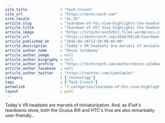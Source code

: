 ```yaml
---
site_title               : "Tech Crunch"
site_url                 : "https://techcrunch.com"
site_locale              : "en_US"
article_slug             : "teardown-of-htc-vive-highlights-the-headsets-differences-from-oculus-rift"
article_title            : "Teardown of HTC Vive highlights the headset’s differences from Oculus Rift"
article_image            : "https://tctechcrunch2011.files.wordpress.com/2016/04/vive-teardown-2.jpg?w=764&h=400&crop=1"
article_url              : "https://techcrunch.com/2016/04/26/teardown-of-htc-vive-highlights-the-headsets-differences-from-oculus-rift/"
article_published_at     : "2016-04-26T12:10:08-03:00"
article_description      : "Today's VR headsets are marvels of miniaturization. And, as iFixit's teardowns show, both the Oculus Rift and HTC's Vive are also remarkably user-friendly..."
article_author_name      : "Devin Coldewey"
article_author_image     : null
article_author_biography : null
article_author_profile   : "https://techcrunch.com/author/devin-coldewey/"
article_author_facebook  : null
article_author_twitter   : "https://twitter.com/ryanlawler"
category                 : ['technology']
tags                     : ['Tech Crunch']
permalink                : "/:categories/teardown-of-htc-vive-highlights-the-headsets-differences-from-oculus-rift/"
layout                   : post
---
```


Today's VR headsets are marvels of miniaturization. And, as iFixit's teardowns show, both the Oculus Rift and HTC's Vive are also remarkably user-friendly...
